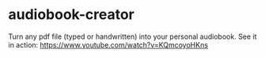 # audiobook-creator
Turn any pdf file (typed or handwritten) into your personal audiobook.
See it in action: https://www.youtube.com/watch?v=KQmcoyoHKns
